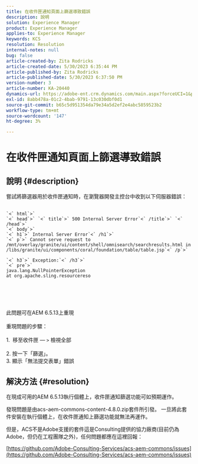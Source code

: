 ```yaml
---
title: 在收件匣通知頁面上篩選導致錯誤
description: 說明
solution: Experience Manager
product: Experience Manager
applies-to: Experience Manager
keywords: KCS
resolution: Resolution
internal-notes: null
bug: false
article-created-by: Zita Rodricks
article-created-date: 5/30/2023 6:35:44 PM
article-published-by: Zita Rodricks
article-published-date: 5/30/2023 6:37:50 PM
version-number: 3
article-number: KA-20440
dynamics-url: https://adobe-ent.crm.dynamics.com/main.aspx?forceUCI=1&pagetype=entityrecord&etn=knowledgearticle&id=3e0c7fc7-18ff-ed11-8f6e-6045bd0063aa
exl-id: 8abb478a-01c2-4bab-9791-13c030dbf0d1
source-git-commit: b65c5d951354da79e34a5d2ef2e4abc5859523b2
workflow-type: tm+mt
source-wordcount: '147'
ht-degree: 3%

---
```


# 在收件匣通知頁面上篩選導致錯誤

## 說明 {#description}

嘗試將篩選器用於收件匣通知時，在瀏覽器開發主控台中收到以下伺服器錯誤：<br><br>

```
`<` html`>` 
`<` head`>` `<` title`>` 500 Internal Server Error`<` /title`>` `<` /head`>` 
`<` body`>` 
`<` h1`>` Internal Server Error`<` /h1`>` 
`<` p`>` Cannot serve request to /mnt/overlay/granite/ui/content/shell/omnisearch/searchresults.html in /libs/granite/ui/components/coral/foundation/table/table.jsp`<` /p`>` 

`<` h3`>` Exception:`<` /h3`>` 
`<` pre`>` 
java.lang.NullPointerException
at org.apache.sling.resourcereso
```

<br><br> <br><br>此問題可在AEM 6.5.13上重現<br><br>重現問題的步驟：<br><br>1.  移至收件匣 — `>`  檢視全部<br><br>2. 按一下「篩選」。 
<br>3. 顯示「無法提交表單」錯誤

## 解決方法 {#resolution}


在現成可用的AEM 6.5.13執行個體上，收件匣通知篩選功能可如預期運作。

發現問題是由acs-aem-commons-content-4.8.0.zip套件所引發。 一旦將此套件安裝在執行個體上，在收件匣通知上篩選功能就無法再運作。

但是，ACS不是Adobe支援的套件這是Consulting提供的協力廠商(目前仍為Adobe，但仍在工程團隊之外)，任何問題都應在這裡回報：



[https://github.com/Adobe-Consulting-Services/acs-aem-commons/issues](https://github.com/Adobe-Consulting-Services/acs-aem-commons/issues)
